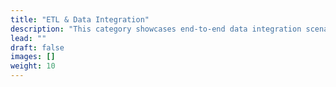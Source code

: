 ```yaml
---
title: "ETL & Data Integration"
description: "This category showcases end-to-end data integration scenarios using ETLBox, combining sources, transformations, and destinations to implement complete ETL workflows across different systems and data formats."
lead: ""
draft: false
images: []
weight: 10
---
```

